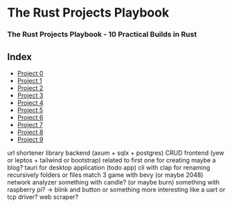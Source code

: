 # The Rust Projects Playbook
### The Rust Projects Playbook - 10 Practical Builds in Rust

## Index
* [Project 0](project_0/README.md)
* [Project 1](project_1/README.md)
* [Project 2](project_2/README.md)
* [Project 3](project_3/README.md)
* [Project 4](project_4/README.md)
* [Project 5](project_5/README.md)
* [Project 6](project_6/README.md)
* [Project 7](project_7/README.md)
* [Project 8](project_8/README.md)
* [Project 9](project_9/README.md)

url shortener library
backend (axum + sqlx + postgres) CRUD
frontend (yew or leptos + tailwind or bootstrap) related to first one for creating maybe a blog?
tauri for desktop application (todo app)
cli with clap for renaming recursively folders or files
match 3 game with bevy (or maybe 2048)
network analyzer
something with candle? (or maybe burn)
something with raspberry pi? -> blink and button or something more interesting like a uart or tcp driver?
web scraper?
